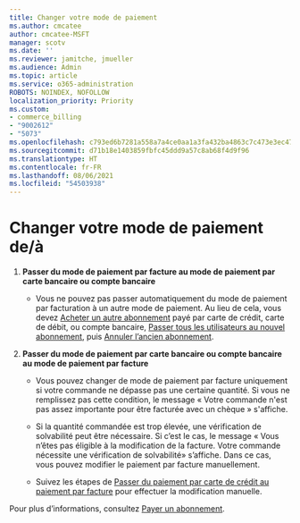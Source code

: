 ```yaml
---
title: Changer votre mode de paiement
ms.author: cmcatee
author: cmcatee-MSFT
manager: scotv
ms.date: ''
ms.reviewer: jamitche, jmueller
ms.audience: Admin
ms.topic: article
ms.service: o365-administration
ROBOTS: NOINDEX, NOFOLLOW
localization_priority: Priority
ms.custom:
- commerce_billing
- "9002612"
- "5073"
ms.openlocfilehash: c793ed6b7281a558a7a4ce0aa1a3fa432ba4863c7c473e3ec47d980d67c28b7b
ms.sourcegitcommit: d71b18e1403859fbfc45ddd9a57c8ab68f4d9f96
ms.translationtype: HT
ms.contentlocale: fr-FR
ms.lasthandoff: 08/06/2021
ms.locfileid: "54503938"
---
```

# <a name="change-payment-method-fromto"></a>Changer votre mode de paiement de/à

1. **Passer du mode de paiement par facture au mode de paiement par carte bancaire ou compte bancaire**

    - Vous ne pouvez pas passer automatiquement du mode de paiement par facturation à un autre mode de paiement. Au lieu de cela, vous devez [Acheter un autre abonnement](/microsoft-365/commerce/try-or-buy-microsoft-365#buy-a-different-subscription) payé par carte de crédit, carte de débit, ou compte bancaire, [Passer tous les utilisateurs au nouvel abonnement](/microsoft-365/commerce/subscriptions/move-users-different-subscription), puis [Annuler l’ancien abonnement](/microsoft-365/commerce/subscriptions/cancel-your-subscription).

2. **Passer du mode de paiement par carte bancaire ou compte bancaire au mode de paiement par facture**

    - Vous pouvez changer de mode de paiement par facture uniquement si votre commande ne dépasse pas une certaine quantité. Si vous ne remplissez pas cette condition, le message « Votre commande n'est pas assez importante pour être facturée avec un chèque » s'affiche.

    - Si la quantité commandée est trop élevée, une vérification de solvabilité peut être nécessaire. Si c’est le cas, le message « Vous n’êtes pas éligible à la modification de la facture. Votre commande nécessite une vérification de solvabilité» s’affiche. Dans ce cas, vous pouvez modifier le paiement par facture manuellement.

    - Suivez les étapes de [Passer du paiement par carte de crédit au paiement par facture](how-do-i-change-from-credit-card-payments-to-invoice.md) pour effectuer la modification manuelle.

Pour plus d’informations, consultez [Payer un abonnement](/microsoft-365/commerce/billing-and-payments/pay-for-your-subscription).
